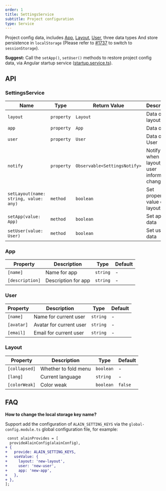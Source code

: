 ```yaml
---
order: 1
title: SettingsService
subtitle: Project configuration
type: Service
---
```


Project config data, includes [App](https://github.com/ng-alain/delon/blob/master/packages/theme/src/services/settings/interface.ts#L1), [Layout](https://github.com/ng-alain/delon/blob/master/packages/theme/src/services/settings/interface.ts#L15), [User](https://github.com/ng-alain/delon/blob/master/packages/theme/src/services/settings/interface.ts#L8), three data types And store persistence in `localStorage` (Please refer to [#1737](https://github.com/ng-alain/ng-alain/issues/1737) to switch to `sessionStorage`).

**Suggest:** Call the `setApp()`, `setUser()` methods to restore project config data, via Angular startup service ([startup.service.ts](https://github.com/ng-alain/ng-alain/blob/master/src/app/core/startup/startup.service.ts)).

## API

### SettingsService

| Name | Type | Return Value | Description |
|------|------|--------------|-------------|
| `layout` | `property` | `Layout` | Data of layout |
| `app` | `property` | `App` | Data of app |
| `user` | `property` | `User` | Data of User |
| `notify` | `property` | `Observable<SettingsNotify>` | Notify when layout, app, user information changes |
| `setLayout(name: string, value: any)` | `method` | `boolean` | Set property value of layout |
| `setApp(value: App)` | `method` | `boolean` | Set app data |
| `setUser(value: User)` | `method` | `boolean` | Set user data |

### App

| Property | Description | Type | Default |
|----------|-------------|------|---------|
| `[name]` | Name for app | `string` | - |
| `[description]` | Description for app | `string` | - |

### User

| Property | Description | Type | Default |
|----------|-------------|------|---------|
| `[name]` | Name for current user | `string` | - |
| `[avatar]` | Avatar for current user | `string` | - |
| `[email]` | Email for current user | `string` | - |

### Layout

| Property | Description | Type | Default |
|----------|-------------|------|---------|
| `[collapsed]` | Whether to fold menu | `boolean` | - |
| `[lang]` | Current language | `string` | - |
| `[colorWeak]` | Color weak | `boolean` | `false` |

## FAQ

**How to change the local storage key name?**

Support add the configuration of `ALAIN_SETTING_KEYS` via the `global-config.module.ts` global configuration file, for example:

```diff
 const alainProvides = [
  provideAlainConfig(alainConfig),
+ {
+   provide: ALAIN_SETTING_KEYS,
+   useValue: {
+     layout: 'new-layout',
+     user: 'new-user',
+     app: 'new-app',
+   },
+ },
];
```
